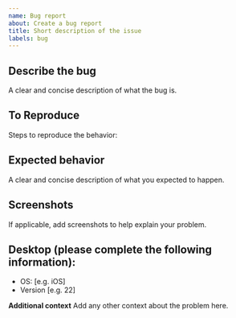 ```yaml
---
name: Bug report
about: Create a bug report
title: Short description of the issue
labels: bug
---
```


## Describe the bug
A clear and concise description of what the bug is.

## To Reproduce
Steps to reproduce the behavior:

## Expected behavior
A clear and concise description of what you expected to happen.

## Screenshots
If applicable, add screenshots to help explain your problem.

## Desktop (please complete the following information):
 - OS: [e.g. iOS]
 - Version [e.g. 22]

**Additional context**
Add any other context about the problem here.
